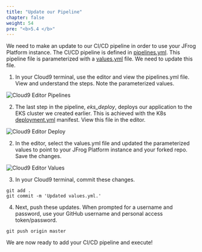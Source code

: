 ```yaml
---
title: "Update our Pipeline"
chapter: false
weight: 54
pre: "<b>5.4 </b>"
---
```


We need to make an update to our CI/CD pipeline in order to use your JFrog Platform instance. The CI/CD pipeline is defined in [pipelines.yml](https://github.com/jfrogtraining/aws-eks-workshop/blob/master/pipelines.yml). This pipeline file is parameterized with a [values.yml](https://github.com/jfrogtraining/aws-eks-workshop/blob/master/values.yml) file. We need to update this file.

1. In your Cloud9 terminal, use the editor and view the pipelines.yml file. View and understand the steps. Note the parameterized values.

![Cloud9 Editor Pipelines](/images/editor-pipelines-eks.png)

2. The last step in the pipeline, _eks\_deploy_, deploys our application to the EKS cluster we created earlier. This is achieved with the K8s [deployment.yml](https://github.com/jfrogtraining/aws-eks-workshop/blob/master/workshop-app/deployment.yml) manifest. View this file in the editor.

![Cloud9 Editor Deploy](/images/editor-deploy-eks.png)

2. In the editor, select the values.yml file and updated the parameterized values to point to your JFrog Platform instance and your forked repo. Save the changes.

![Cloud9 Editor Values](/images/editor-values-eks.png)

3. In your Cloud9 terminal, commit these changes.

```
git add .
git commit -m 'Updated values.yml.'
```

4. Next, push these updates. When prompted for a username and password, use your GitHub username and personal access token/password.

``
git push origin master
``

We are now ready to add your CI/CD pipeline and execute!
